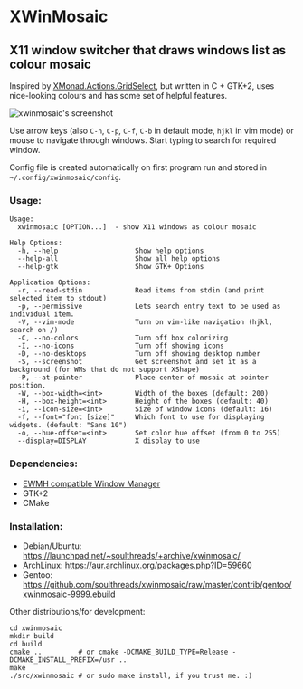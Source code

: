 XWinMosaic
==========

X11 window switcher that draws windows list as colour mosaic
------------------------------------------------------------

Inspired by [XMonad.Actions.GridSelect](http://xmonad.org/xmonad-docs/xmonad-contrib/XMonad-Actions-GridSelect.html), but written in C + GTK+2, uses nice-looking colours and has some set of helpful features.

![xwinmosaic's screenshot](http://i.imgur.com/zubWi.png "Screenshot")

Use arrow keys (also `C-n`, `C-p`, `C-f`, `C-b` in default mode, `hjkl` in vim mode) or mouse to navigate through windows.
Start typing to search for required window.

Config file is created automatically on first program run and stored in `~/.config/xwinmosaic/config`.

### Usage:
    Usage:
      xwinmosaic [OPTION...]  - show X11 windows as colour mosaic

    Help Options:
      -h, --help                   Show help options
      --help-all                   Show all help options
      --help-gtk                   Show GTK+ Options

    Application Options:
      -r, --read-stdin             Read items from stdin (and print selected item to stdout)
      -p, --permissive             Lets search entry text to be used as individual item.
      -V, --vim-mode               Turn on vim-like navigation (hjkl, search on /)
      -C, --no-colors              Turn off box colorizing
      -I, --no-icons               Turn off showing icons
      -D, --no-desktops            Turn off showing desktop number
      -S, --screenshot             Get screenshot and set it as a background (for WMs that do not support XShape)
      -P, --at-pointer             Place center of mosaic at pointer position.
      -W, --box-width=<int>        Width of the boxes (default: 200)
      -H, --box-height=<int>       Height of the boxes (default: 40)
      -i, --icon-size=<int>        Size of window icons (default: 16)
      -f, --font="font [size]"     Which font to use for displaying widgets. (default: "Sans 10")
      -o, --hue-offset=<int>       Set color hue offset (from 0 to 255)
      --display=DISPLAY            X display to use

### Dependencies:

* [EWMH compatible Window Manager](http://en.wikipedia.org/wiki/Extended_Window_Manager_Hints)
* GTK+2
* CMake


### Installation:

* Debian/Ubuntu: https://launchpad.net/~soulthreads/+archive/xwinmosaic/
* ArchLinux: https://aur.archlinux.org/packages.php?ID=59660
* Gentoo: https://github.com/soulthreads/xwinmosaic/raw/master/contrib/gentoo/xwinmosaic-9999.ebuild

Other distributions/for development:

	cd xwinmosaic
	mkdir build
	cd build
	cmake ..         # or cmake -DCMAKE_BUILD_TYPE=Release -DCMAKE_INSTALL_PREFIX=/usr ..
	make
	./src/xwinmosaic # or sudo make install, if you trust me. :)
